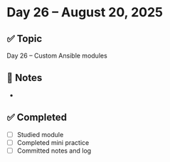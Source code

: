 # Day 26 – August 20, 2025

## ✅ Topic
Day 26 – Custom Ansible modules

## 📝 Notes
- 

## ✅ Completed
- [ ] Studied module
- [ ] Completed mini practice
- [ ] Committed notes and log
